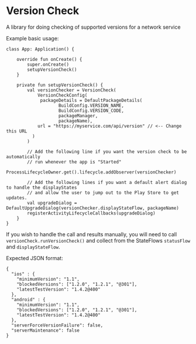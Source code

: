 # Version Check

A library for doing checking of supported versions for a network service

Example basic usage:

```
class App: Application() {

    override fun onCreate() {
        super.onCreate()
        setupVersionCheck()
    }

    private fun setupVersionCheck() {
        val versionChecker = VersionCheck(
            VersionCheckConfig(
             packageDetails = DefaultPackageDetails(
                    BuildConfig.VERSION_NAME,
                    BuildConfig.VERSION_CODE,
                    packageManager,
                    packageName),
            url = "https://myservice.com/api/version" // <-- Change this URL
          )
        )
       
        // Add the following line if you want the version check to be automatically
        // run whenever the app is "Started"
        ProcessLifecycleOwner.get().lifecycle.addObserver(versionChecker)

        // Add the following lines if you want a default alert dialog to handle the displayStates
        // and allow the user to jump out to the Play Store to get updates.
        val upgradeDialog = DefaultUpgradeDialog(versionChecker.displayStateFlow, packageName)
        registerActivityLifecycleCallbacks(upgradeDialog)
    }
}
```
If you wish to handle the call and results manually, you will need to call `versionCheck.runVersionCheck()` and collect from the StateFlows `statusFlow` and `displayStateFlow`.

Expected JSON format:
```
{
  "ios" : {
    "minimumVersion": "1.1",
    "blockedVersions": ["1.2.0", "1.2.1", "@301"],
    "latestTestVersion": "1.4.2@400"
  },
  "android" : {
    "minimumVersion": "1.1",
    "blockedVersions": ["1.2.0", "1.2.1", "@301"],
    "latestTestVersion": "1.4.2@400"
  },
  "serverForceVersionFailure": false,
  "serverMaintenance": false
}

```
